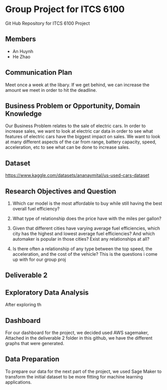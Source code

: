 # Group Project for ITCS 6100
Git Hub Repository for ITCS 6100 Project

## Members
- An Huynh
- He Zhao 

## Communication Plan
Meet once a week at the libary. If we get behind, we can increase the amount we meet in order to hit the deadline.

## Business Problem or Opportunity, Domain Knowledge

Our Business Problem relates to the sale of electric cars. In order to increase sales, we want to look at electric car data in order to see what features of electric cars have the biggest impact on sales. We want to look at many different aspects of the car from range, battery capacity, speed, acceleration, etc to see what can be done to increase sales.

## Dataset 
https://www.kaggle.com/datasets/ananaymital/us-used-cars-dataset

## Research Objectives and Question
1. Which car model is the most affordable to buy while still having the best overall fuel efficiency? 

2. What type of relationship does the price have with the miles per gallon? 

3. Given that different cities have varying average fuel efficiencies, which city has the highest and lowest average fuel efficiencies? And which automaker is popular in those cities? Exist any relationships at all? 

4. Is there often a relationship of any type between the top speed, the acceleration, and the cost of the vehicle?
This is the questions i come up with for our group proj

## Deliverable 2

## Exploratory Data Analysis
After exploring th

## Dashboard
For our dashboard for the project, we decided used AWS sagemaker, Attached in the deliverable 2 folder in this github, we have the different graphs that were generated.

## Data Preparation
To prepare our data for the next part of the project, we used Sage Maker to transform the initial dataset to be more fitting for machine learning applications.
